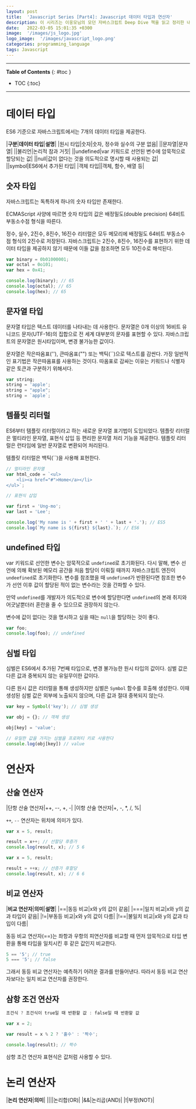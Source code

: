 ```yaml
---
layout: post
title:  'Javascript Series [Part4]: Javascript 데이터 타입과 연산자'
description: 이 시리즈는 이웅모님의 모던 자바스크립트 Deep Dive 책을 읽고 정리한 내용입니다.
date:   2022-03-05 15:01:35 +0300
image:  '/images/js_logo.jpg'
logo_image:  '/images/javascript_logo.png'
categories: programming_language
tags: Javascript
---
```

---

**Table of Contents**
{: #toc }
*  TOC
{:toc}

---


# 데이터 타입  

ES6 기준으로 자바스크립트에서는 7개의 데이터 타입을 제공한다.  

|**구분**|**데이터 타입**|**설명**|
|원시 타입|숫자|숫자, 정수와 실수의 구분 없음|
||문자열|문자열|
||불리언|논리적 참과 거짓|
||undefined|var 키워드로 선언된 변수에 암묵적으로 할당되는 값|
||null|값이 없다는 것을 의도적으로 명시할 때 사용되는 값|
||symbol|ES6에서 추가된 타입|
|객체 타입||객체, 함수, 배열 등|

## 숫자 타입

자바스크립트는 독특하게 하나의 숫자 타입만 존재한다.  

ECMAScript 사양에 따르면 숫자 타입의 값은 배정밀도(double precision) 64비트 부동소수점 형식을 따른다.  

정수, 실수, 2진수, 8진수, 16진수 리터럴은 모두 메모리에 배정밀도 64비트 부동소수점 형식의 2진수로 저장된다. 자바스크립트는 2진수, 8진수, 16진수를 표현하기 위한 데이터 타입을 제공하지 않기 때문에 이들 값을 참조하면 모두 10진수로 해석된다.  

```js
var binary = 0b01000001;
var octal = 0o101;
var hex = 0x41;

console.log(binary); // 65
console.log(octal); // 65
console.log(hex); // 65
```

## 문자열 타입

문자열 타입은 텍스트 데이터를 나타내는 데 사용한다. 문자열은 0개 이상의 16비트 유니코드 문자(UTF-16)의 집합으로 전 세계 대부분의 문자를 표현할 수 있다. 자바스크립트의 문자열은 원시타입이며, 변경 불가능한 값이다.  

문자열은 작은따옴표(''), 큰따옴표("") 또는 백틱(``)으로 텍스트를 감싼다. 가장 일반적인 표기법은 작은따옴표를 사용하는 것이다. 따옴표로 감싸는 이유는 키워드나 식별자 같은 토큰과 구분하기 위해서다.  


```js
var string;
string = 'apple';
string = "apple";
string = `apple`;
```

## 템플릿 리터럴

ES6부터 템플릿 리터럴이라고 하는 새로운 문자열 표기법이 도입되었다. 템플릿 리터럴은 멀티라인 문자열, 표현식 삽입 등 편리한 문자열 처리 기능을 제공한다. 템플릿 리터럴은 런타임에 일반 문자열로 변환되어 처리된다.  

템플릿 리터럴은 백틱(``)을 사용해 표현한다.  

```js
// 멀티라인 문자열
var html_code = `<ul>
    <li><a href="#">Home</a></li>
</ul>`;
```

```js
// 표현식 삽입

var first = 'Ung-mo';
var last = 'Lee';

console.log('My name is ' + first + ' ' + last + '.'); // ES5
console.log(`My name is ${first} ${last}.`); // ES6
```

## undefined 타입

var 키워드로 선언한 변수는 암묵적으로 `undefined`로 초기화된다. 다시 말해, 변수 선언에 의해 확보된 메모리 공간을 처음 할당이 이뤄질 때까지 자바스크립트 엔진이 `undeefined`로 초기화한다. 변수를 참조했을 때 `undefined`가 반환된다면 참조한 변수가 선언 이후 값이 할당된 적이 없는 변수라는 것을 간파할 수 있다.  

만약 `undefined`를 개발자가 의도적으로 변수에 할당한다면 `undefined`의 본래 취지와 어긋날뿐더러 혼란을 줄 수 있으므로 권장하지 않는다.  

변수에 값이 없다는 것을 명시하고 싶을 때는 `null`을 할당하는 것이 좋다.  

```js
var foo;
console.log(foo); // undefined
```

## 심벌 타입

심벌은 ES6에서 추가된 7번째 타입으로, 변경 불가능한 원시 타입의 값이다. 심벌 값은 다른 값과 중복되지 않는 유일무이한 값이다.  

다른 원시 값은 리터럴을 통해 생성하지만 심벌은 `Symbol` 함수를 호출해 생성한다. 이때 생성된 심벌 값은 외부에 노출되지 않으며, 다른 값과 절대 중복되지 않는다.  

```js
var key = Symbol('key'); // 심벌 생성

var obj = {}; // 객체 생성

obj[key] = 'value';

// 유일한 값을 가지는 심벌을 프로퍼티 키로 사용한다
console.log(obj[key]) // value
```

# 연산자

## 산술 연산자

|단항 산술 연산자|++, --, +, -|
|이항 산술 연산자|+, -, *, /, %|

`++`, `--` 연산자는 위치에 의미가 있다.  

```js
var x = 5, result;

result = x++; // 선할당 후증가
console.log(result, x); // 5 6
```

```js
var x = 5, result;

result = ++x; // 선증가 후할당
console.log(result, x); // 6 6
```

## 비교 연산자

|**비교 연산자**|**의미**|**설명**|
|==|동등 비교|x와 y의 값이 같음|
|===|일치 비교|x와 y의 값과 타입이 같음|
|!=|부동등 비교|x와 y의 값이 다름|
|!==|불일치 비교|x와 y의 값과 타입이 다름|

동등 비교 연산자(==)는 좌항과 우항의 피연산자를 비교할 때 먼저 암묵적으로 타입 변환을 통해 타입을 일치시킨 후 같은 값인지 비교한다.  

```js
5 == '5'; // true
5 === '5'; // false
```

그래서 동등 비교 연산자는 예측하기 어려운 결과를 만들어낸다. 따라서 동등 비교 연산자보다는 일치 비교 연산자를 권장한다.  

## 삼항 조건 연산자  

```js
조건식 ? 조건식이 true일 때 반환할 값 : false일 때 반환할 값
```

```js
var x = 2;

var result = x % 2 ? '홀수' : '짝수';

console.log(result); // 짝수
```

삼항 조건 연산자 표현식은 값처럼 사용할 수 있다.  

# 논리 연산자

|**논리 연산자**|**의미**|
|\|\||논리합(OR)|
|&&|논리곱(AND)|
|!|부정(NOT)|

